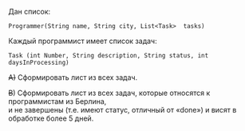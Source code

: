 Дан список:
```
Programmer(String name, String city, List<Task>  tasks)
```
Каждый программист имеет список задач:  
```
Task (int Number, String description, String status, int daysInProcessing) 
```
~~A)~~ Сформировать лист из всех задач.

~~B~~) Сформировать лист из всех задач, которые относятся к программистам из Берлина,  
и не завершены (т.е. имеют статус, отличный от «done») и висят в обработке более 5 дней. 

